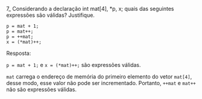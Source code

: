 7_ Considerando a declaração 
int mat[4], *p, x; 
quais das seguintes expressões são válidas? Justifique.
```
p = mat + 1; 
p = mat++;
p = ++mat;
x = (*mat)++;
```

Resposta:

`p = mat + 1;` e `x = (*mat)++;` são expressões válidas.

`mat` carrega o endereço de memória do primeiro elemento do vetor `mat[4]`, desse modo, esse valor não pode ser incrementado. Portanto, `++mat` e `mat++` não são expressões válidas.
